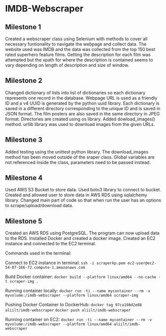 # IMDB-Webscraper

## Milestone 1

Created a webscraper class using Selenium with methods to cover all necessary funtionality to navigate the webpage and collect data. The website used was IMDB and the data was collected from the top 150 best rated superhero feature films. Getting the description for each film was attempted but the xpath for where the description is contained seems to vary depending on length of description and size of window.

## Milestone 2

Changed dictionary of lists into list of dictionaries so each dictionary represents one record in the database. Webpage URL is used as a friendly ID and a v4 UUID is generated by the python uuid library. Each dictionary is saved in a different directory corresponding to the unique ID and is saved in JSON format. The film posters are also saved in the same directory in JPEG format. Directories are created using os library. Added dowload_images() method. urllib library was used to download images from the given URLs.

## Milestone 3

Added testing using the unittest python library. The download_images method has been moved outside of the sraper class. Global variables are not referenced inside the class, parameters need to be passed instead.

## Milestone 4

Used AWS S3 Bucket to store data. Used boto3 library to connect to bucket. Created and allowed user to store data in AWS RDS using sqlalchemy library. Changed main part of code so that when run the user has an options to scrape/upload/download data.

## Milestone 5

Created an AWS RDS using PostgreSQL. The program can now upload data to the RDS. Installed Docker and created a docker image. Created an EC2 instance and connected to the EC2 terminal.

Commands used in the terminal:

Connect to EC2 instance in terminal:
`ssh -i scraperkp.pem ec2-user@ec2-54-87-166-72.compute-1.amazonaws.com`

Build Docker container:
`docker build --platform linux/amd64 --no-cache -t scraper-img .`

Running container locally:
`docker run -ti --name mycontainer --rm -v myvolume:/imdb-webscraper --platform linux/amd64 scraper-img`

Pushing Docker Container to DockerHub:
`docker tag 97ca198d2e08 aliilt/imdb-webscraper`
`docker push aliilt/imdb-webscraper`

Running container on EC2:
`docker run -ti --name mycontainer --rm -v myvolume:/imdb-webscraper --platform linux/amd64 aliilt/imdb-webscraper`
